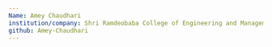```yaml
---
Name: Amey Chaudhari
institution/company: Shri Ramdeobaba College of Engineering and Management
github: Amey-Chaudhari
---
```

